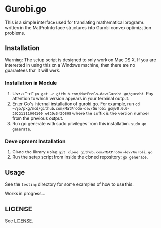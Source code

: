 # Gurobi.go
This is a simple interface used for translating mathematical programs written in the MatProInterface structures into Gurobi convex optimization problems.

## Installation

Warning: The setup script is designed to only work on Mac OS X. If you are interested in using this on a Windows machine, then there are no guarantees that it will work.

### Installation in Module

1. Use a "-d" `go get -d github.com/MatProGo-dev/Gurobi.go/gurobi`. Pay attention to which version appears in your terminal output.
2. Enter Go's internal installation of gurobi.go. For example, run `cd ~/go/pkg/mod/github.com/MatProGo-dev/Gurobi.go@v0.0.0-20221111000100-e629c3f29605` where the suffix is the version number from the previous output.
3. Run go generate with sudo privileges from this installation. `sudo go generate`.

### Development Installation

1. Clone the library using `git clone github.com/MatProGo-dev/Gurobi.go `
2. Run the setup script from inside the cloned repository: `go generate`.

## Usage

See the `testing` directory for some examples of how to use this.

Works in progress...



## LICENSE
See [LICENSE](LICENSE).